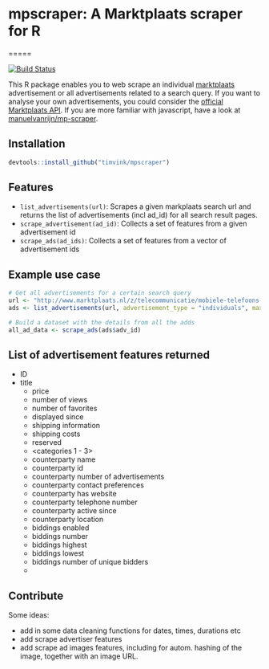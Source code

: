 # mpscraper: A Marktplaats scraper for R
=====

[![Build Status](https://travis-ci.org/timvink/mpscraper.svg?branch=master)](https://travis-ci.org/timvink/mpscraper)

This R package enables you to web scrape an individual [marktplaats](http://www.marktplaats.nl/) advertisement or all advertisements related to a search query. 
If you want to analyse your own advertisements, you could consider the [official Marktplaats API](). If you are more familiar with javascript, have a look at [manuelvanrijn/mp-scraper](https://github.com/manuelvanrijn/mp-scraper).

## Installation

```r 
devtools::install_github("timvink/mpscraper")
```

## Features

- `list_advertisements(url)`: Scrapes a given markplaats search url and returns the list of advertisements (incl ad_id) for all search result pages.
- `scrape_advertisement(ad_id)`: Collects a set of features from a given advertisement id
- `scrape_ads(ad_ids)`: Collects a set of features from a vector of advertisement ids

## Example use case

```r
# Get all advertisements for a certain search query
url <- "http://www.marktplaats.nl/z/telecommunicatie/mobiele-telefoons-apple-iphone/iphone.html?query=iphone&categoryId=1953&sortBy=SortIndex"
ads <- list_advertisements(url, advertisement_type = "individuals", max_pages = 5)

# Build a dataset with the details from all the adds
all_ad_data <- scrape_ads(ads$adv_id)
```

## List of advertisement features returned

  - ID 
  - title
	- price
	- number of views
	- number of favorites
	- displayed since
	- shipping information
	- shipping costs
	- reserved
	- <categories 1 - 3>
	- counterparty name
	- counterparty id
	- counterparty number of advertisements
	- counterparty contact preferences
	- counterparty has website
	- counterparty telephone number
	- counterparty active since
	- counterparty location
	- biddings enabled
	- biddings number
	- biddings highest
	- biddings lowest
	- biddings number of unique bidders
	- <product attributes>

## Contribute

Some ideas:

- add in some data cleaning functions for dates, times, durations etc
- add scrape advertiser features
- add scrape ad images features, including for autom. hashing of the image, together with an image URL. 

